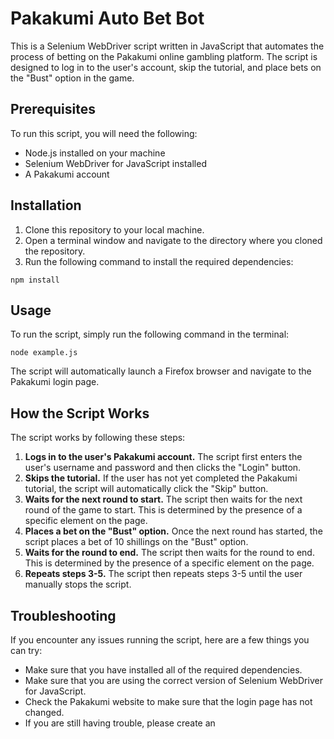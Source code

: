  # Pakakumi Auto Bet Bot

This is a Selenium WebDriver script written in JavaScript that automates the process of betting on the Pakakumi online gambling platform. The script is designed to log in to the user's account, skip the tutorial, and place bets on the "Bust" option in the game.

## Prerequisites

To run this script, you will need the following:

- Node.js installed on your machine
- Selenium WebDriver for JavaScript installed
- A Pakakumi account

## Installation

1. Clone this repository to your local machine.
2. Open a terminal window and navigate to the directory where you cloned the repository.
3. Run the following command to install the required dependencies:

```
npm install
```

## Usage

To run the script, simply run the following command in the terminal:

```
node example.js
```

The script will automatically launch a Firefox browser and navigate to the Pakakumi login page.

## How the Script Works

The script works by following these steps:

1. **Logs in to the user's Pakakumi account.** The script first enters the user's username and password and then clicks the "Login" button.
2. **Skips the tutorial.** If the user has not yet completed the Pakakumi tutorial, the script will automatically click the "Skip" button.
3. **Waits for the next round to start.** The script then waits for the next round of the game to start. This is determined by the presence of a specific element on the page.
4. **Places a bet on the "Bust" option.** Once the next round has started, the script places a bet of 10 shillings on the "Bust" option.
5. **Waits for the round to end.** The script then waits for the round to end. This is determined by the presence of a specific element on the page.
6. **Repeats steps 3-5.** The script then repeats steps 3-5 until the user manually stops the script.

## Troubleshooting

If you encounter any issues running the script, here are a few things you can try:

- Make sure that you have installed all of the required dependencies.
- Make sure that you are using the correct version of Selenium WebDriver for JavaScript.
- Check the Pakakumi website to make sure that the login page has not changed.
- If you are still having trouble, please create an
